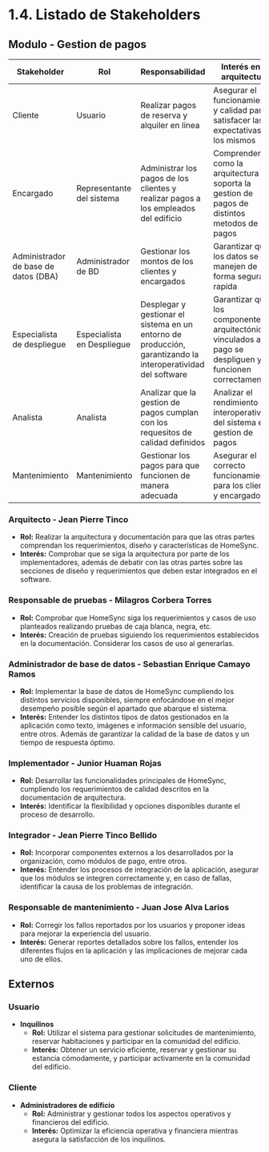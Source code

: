 # 1.4. Listado de Stakeholders


## Modulo - Gestion de pagos
| **Stakeholder** | **Rol** | **Responsabilidad** | **Interés en la arquitectura** |
| --- | --- | --- | --- |
| Cliente | Usuario | Realizar pagos de reserva y alquiler en linea   | Asegurar el funcionamiento y calidad para satisfacer las expectativas de los mismos    | 
| Encargado | Representante del sistema | Administrar los pagos de los clientes y realizar pagos a los empleados del edificio| Comprender como la arquitectura soporta la gestion de pagos de distintos metodos de pagos |
| Administrador de base de datos (DBA) | Administrador de BD | Gestionar los montos de los clientes y encargados | Garantizar que los datos se manejen de forma segura y rapida|
| Especialista de despliegue | Especialista en Despliegue | Desplegar y gestionar el sistema en un entorno de producción, garantizando la interoperatividad del software | Garantizar que los componentes arquitectónicos vinculados al pago se despliguen y funcionen correctamente|
| Analista | Analista | Analizar que la gestion de pagos cumplan con los requesitos de calidad definidos | Analizar el rendimiento y la interoperatividad del sistema en la gestion de pagos |
| Mantenimiento| Mantenimiento | Gestionar los pagos para que funcionen de manera adecuada | Asegurar el correcto funcionamiento para los clientes y encargados |

### Arquitecto - Jean Pierre Tinco
- **Rol:** Realizar la arquitectura y documentación para que las otras partes comprendan los requerimientos, diseño y características de HomeSync.
- **Interés:** Comprobar que se siga la arquitectura por parte de los implementadores, además de debatir con las otras partes sobre las secciones de diseño y requerimientos que deben estar integrados en el software.

### Responsable de pruebas - Milagros Corbera Torres
- **Rol:** Comprobar que HomeSync siga los requerimientos y casos de uso planteados realizando pruebas de caja blanca, negra, etc.
- **Interés:** Creación de pruebas siguiendo los requerimientos establecidos en la documentación. Considerar los casos de uso al generarlas.

### Administrador de base de datos - Sebastian Enrique Camayo Ramos
- **Rol:** Implementar la base de datos de HomeSync cumpliendo los distintos servicios disponibles, siempre enfocándose en el mejor desempeño posible según el apartado que abarque el sistema.
- **Interés:** Entender los distintos tipos de datos gestionados en la aplicación como texto, imágenes e información sensible del usuario, entre otros. Además de garantizar la calidad de la base de datos y un tiempo de respuesta óptimo.

### Implementador - Junior Huaman Rojas
- **Rol:** Desarrollar las funcionalidades principales de HomeSync, cumpliendo los requerimientos de calidad descritos en la documentación de arquitectura.
- **Interés:** Identificar la flexibilidad y opciones disponibles durante el proceso de desarrollo.

### Integrador - Jean Pierre Tinco Bellido
- **Rol:** Incorporar componentes externos a los desarrollados por la organización, como módulos de pago, entre otros.
- **Interés:** Entender los procesos de integración de la aplicación, asegurar que los módulos se integren correctamente y, en caso de fallas, identificar la causa de los problemas de integración.

### Responsable de mantenimiento - Juan Jose Alva Larios
- **Rol:** Corregir los fallos reportados por los usuarios y proponer ideas para mejorar la experiencia del usuario.
- **Interés:** Generar reportes detallados sobre los fallos, entender los diferentes flujos en la aplicación y las implicaciones de mejorar cada uno de ellos.

## Externos

### Usuario

- **Inquilinos**
  - **Rol:** Utilizar el sistema para gestionar solicitudes de mantenimiento, reservar habitaciones y participar en la comunidad del edificio.
  - **Interés:** Obtener un servicio eficiente, reservar y gestionar su estancia cómodamente, y participar activamente en la comunidad del edificio.

### Cliente

- **Administradores de edificio**
  - **Rol:** Administrar y gestionar todos los aspectos operativos y financieros del edificio.
  - **Interés:** Optimizar la eficiencia operativa y financiera mientras asegura la satisfacción de los inquilinos.






